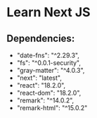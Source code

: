# Learn Next JS

## Dependencies:
* "date-fns": "^2.29.3",
* "fs": "^0.0.1-security",
* "gray-matter": "^4.0.3",
* "next": "latest",
* "react": "18.2.0",
* "react-dom": "18.2.0",
* "remark": "^14.0.2",
* "remark-html": "^15.0.2"
